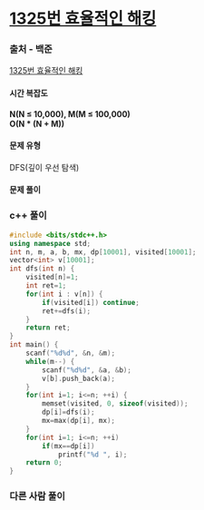 # [1325번 효율적인 해킹](https://www.acmicpc.net/problem/1325)

### 출처 - 백준
[1325번 효율적인 해킹](https://www.acmicpc.net/problem/1325)

#### 시간 복잡도
**N(N ≤ 10,000), M(M ≤ 100,000)**  
**O(N \* (N + M))**

#### 문제 유형
DFS(깊이 우선 탐색)

#### 문제 풀이

### c++ 풀이
```c++
#include <bits/stdc++.h>
using namespace std;
int n, m, a, b, mx, dp[10001], visited[10001];
vector<int> v[10001];
int dfs(int n) {
    visited[n]=1;
    int ret=1;
    for(int i : v[n]) {
        if(visited[i]) continue;
        ret+=dfs(i);
    }
    return ret;
}
int main() {
    scanf("%d%d", &n, &m);
    while(m--) {
        scanf("%d%d", &a, &b);
        v[b].push_back(a);
    }
    for(int i=1; i<=n; ++i) {
        memset(visited, 0, sizeof(visited));
        dp[i]=dfs(i);
        mx=max(dp[i], mx);
    }
    for(int i=1; i<=n; ++i)
        if(mx==dp[i])
            printf("%d ", i);
    return 0;
}
```

### 다른 사람 풀이
```c++

```